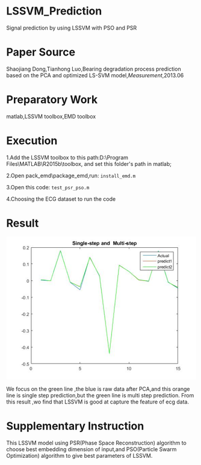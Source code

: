 # LSSVM_Prediction
Signal prediction by using LSSVM with PSO and PSR

# Paper Source
Shaojiang Dong,Tianhong Luo,Bearing degradation process prediction based on the PCA and optimized LS-SVM model,_Measurement_,2013.06

# Preparatory Work
matlab,LSSVM toolbox,EMD toolbox

# Execution
1.Add the LSSVM toolbox to this path:D:\Program Files\MATLAB\R2015b\toolbox\, and set this folder's path in matlab;

2.Open pack_emd\package_emd,run: `install_emd.m`

3.Open this code: `test_psr_pso.m`

4.Choosing the ECG dataset to run the code

# Result
![image](https://github.com/FelixHuangX/LSSVM_Prediction/blob/master/ecg.jpg)

We focus on the green line ,the blue is raw data after PCA,and this orange line is single step prediction,but the green line is multi step prediction.
From this result ,wo find that LSSVM is good at capture the feature of ecg data.

# Supplementary Instruction
This LSSVM model using PSR(Phase Space Reconstruction) algorithm to choose best embedding dimension of input,and PSO(Particle Swarm Optimization) algorithm to give best parameters of LSSVM.

